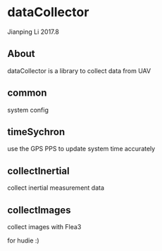 dataCollector
======
Jianping Li     2017.8


About
------
dataCollector is a library to collect data from UAV


common
------
system config


timeSychron
------
use the GPS PPS to update system time accurately



collectInertial
------
collect inertial measurement data



collectImages
------
collect images with Flea3


for hudie :)